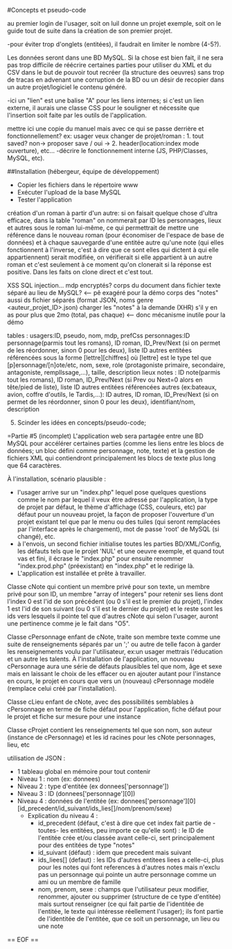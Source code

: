 #Concepts et pseudo-code

au premier login de l'usager, soit on luil donne un projet exemple, soit on le guide tout de suite dans la création de son premier projet.

-pour éviter trop d'onglets (entitées), il faudrait en limiter le nombre (4-5?).



Les données seront dans une BD MySQL. Si la chose est bien fait, il ne sera pas trop difficile de réécrire certaines parties pour utiliser du XML et du CSV dans le but de pouvoir tout recréer (la structure des oeuvres) sans trop de tracas en advenant une corruption de la BD ou un désir de recopier dans un autre projet/logiciel le contenu généré.


-ici un "lien" est une balise "A" pour les liens internes; si c'est un lien externe, il aurais une classe CSS pour le souligner et nécessite que l'insertion soit faite par les outils de l'application. 


mettre ici une copie du manuel mais avec ce qui se passe derrière et fonctionnellement? ex: usager veux changer de projet/roman : 1. tout saved? non-> proposer save / oui -> 2. header(location:index mode ouverture), etc... -décrire le fonctionnement interne (JS, PHP/Classes, MySQL, etc).

##Installation (hébergeur, équipe de développement)
- Copier les fichiers dans le répertoire www
- Exécuter l'upload de la base MySQL
- Tester l'application

création d'un roman à partir d'un autre: si on faisait quelque chose d'ultra efficace, dans la table "roman" on nommerait par ID les personnages, lieux et autres sous le roman lui-même, ce qui permettrait de mettre une référence dans le nouveau roman (pour économiser de l'espace de base de données) et à chaque sauvegarde d'une entitée autre qu'une note (qui elles fonctionnent à l'inverse, c'est à dire que ce sont elles qui dictent à qui elle appartiennent) serait modifiée, on vérifierait si elle appartient à un autre roman et c'est seulement à ce moment qu'on clonerait si la réponse est positive. Dans les faits on clone direct et c'est tout.


XSS
SQL injection...
mdp encryptés?
corps du document dans fichier texte séparé au lieu de MySQL? <-- pê exagéré pour la démo
corps des "notes" aussi ds fichier séparés (format JSON, noms genre <auteur_projet_ID>.json)
charger les "notes"  à la demande (XHR) s'il y en as pour plus que 2mo (total, pas chaque) <-- donc mécanisme inutile pour la démo

tables :
usagers:ID, pseudo, nom, mdp, prefCss
personnages:ID personnage(parmis tout les romans), ID roman, ID_Prev/Next (si on permet de les réordonner, sinon 0 pour les deux), liste ID autres entitées référencées sous la forme [lettre][chiffres] où [lettre] est le type tel que [p]ersonnage/[n]ote/etc, nom, sexe, role (protagoniste primaire, secondaire, antagoniste, rempllssage,...), taille, description
lieux
notes : ID note(parmis tout les romans), ID roman, ID_Prev/Next (si Prev ou Next=0 alors en tête/pied de liste), liste ID autres entitées référencées
autres (ex:bateaux, avion, coffre d'outils, le Tardis,...): ID autres, ID roman, ID_Prev/Next (si on permet de les réordonner, sinon 0 pour les deux), identifiant/nom, description


5. Scinder les idées en concepts/pseudo-code;

=Partie #5 (incomplet)
L'application web sera partagée entre une BD MySQL pour accélérer certaines parties (comme les liens entre les blocs de données; un bloc défini comme personnage, note, texte) et la gestion de fichiers XML qui contiendront principalement les blocs de texte plus long que 64 caractères.

À l'installation, scénario plausible :
- l'usager arrive sur un "index.php" lequel pose quelques questions comme le nom par lequel il veux être adressé par l'application, la type de projet par défaut, le thème d'affichage (CSS, couleurs, etc) par défaut pour un nouveau projet, la façon de proposer l'ouverture d'un projet existant tel que par le menu ou des tuiles (qui seront remplacées par l'interface après le chargement), mot de passe 'root' de MySQL (si changé), etc.
- à l'envois, un second fichier initialise toutes les parties BD/XML/Config, les défauts tels que le projet 'NUL' et une oeuvre exemple, et quand tout vas et fini, il écrase le "index.php" pour ensuite renommer "index.prod.php" (préexistant) en "index.php" et le redirige là.
- L'application est installée et prête à travailler.

Classe cNote qui contient un membre privé pour son texte, un membre privé pour son ID, un membre "array of integers" pour retenir ses liens dont l'index 0 est l'id de son précédent (ou 0 s'il est le premier du projet), l'index 1 est l'id de son suivant (ou 0 s'il est le dernier du projet) et le reste sont les ids vers lesquels il pointe tel que d'autres cNote qui selon l'usager, auront une pertinence comme je le fait dans "O5".

Classe cPersonnage enfant de cNote, traite son membre texte comme une suite de renseignements séparés par un ';' ou autre de telle facon à garder les renseignements voulu par l'utilisateur, ex:un usager mettrais l'éducation et un autre les talents. À l'installation de l'application, un nouveau cPersonnage aura une série de défauts plausibles tel que nom, âge et sexe mais en laissant le choix de les effacer ou en ajouter autant pour l'instance en cours, le projet en cours que vers un (nouveau) cPersonnage modèle (remplace celui créé par l'installation).

Classe cLieu enfant de cNote, avec des possibilités semblables à cPersonnage en terme de fiche défaut pour l'application, fiche défaut pour le projet et fiche sur mesure pour une instance

Classe cProjet contient les renseignements tel que son nom, son auteur (instance de cPersonnage) et les id racines pour les cNote personnages, lieu, etc

utilisation de JSON :
- 1 tableau global en mémoire pour tout contenir
- Niveau 1 : nom (ex: donnees)
- Niveau 2 : type d'entitée (ex donnees['personnage'])
- Niveau 3 : ID (donnees['personnage'][0])
- Niveau 4 : données de l'entitée (ex: donnees['personnage'][0][id_precedent/id_suivant/ids_lies[]/nom/prenom/sexe)
  * Explication du niveau 4 :
    - id_precedent (défaut, c'est à dire que cet index fait partie de -toutes- les entitées, peu importe ce qu'elle sont) : le ID de l'entitée crée et/ou classée avant celle-ci, sert principalement pour des entitées de type "notes"
    - id_suivant (défaut) : idem que precedent mais suivant
    - ids_liees[] (defaut) : les IDs d'autres entitees liees a celle-ci, plus pour les notes qui font references à d'autres notes mais n'exclu pas un personnage qui pointe un autre personnage comme un ami ou un membre de famille
    - nom, prenom, sexe : champs que l'utilisateur peux modifier, renommer, ajouter ou supprimer (structure de ce type d'entitée) mais surtout renseigner (ce qui fait partie de l'identitée de l'entitée, le texte qui intéresse réellement l'usager); ils font partie de l'identitée de l'entitée, que ce soit un personnage, un lieu ou une note

== EOF ==
